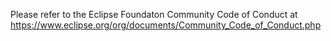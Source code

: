Please refer to the Eclipse Foundaton Community Code of Conduct at https://www.eclipse.org/org/documents/Community_Code_of_Conduct.php
